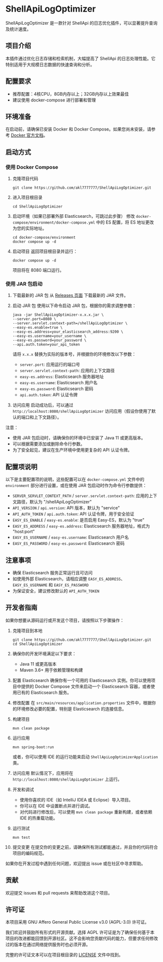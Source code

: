 # ShellApiLogOptimizer

ShellApiLogOptimizer 是一款针对 ShellApi 的日志优化插件，可以显著提升查询及统计速度。

## 项目介绍

本插件通过优化日志存储和检索机制，大幅提高了 ShellApi 的日志处理性能。它特别适用于大规模日志数据的快速查询和分析。

## 配置要求

- 推荐配置：4核CPU，8GB内存以上；32GB内存以上效果最佳
- 建议使用 docker-compose 进行部署和管理

## 环境准备

在启动前，请确保已安装 Docker 和 Docker Compose。如果您尚未安装，请参考 [Docker 官方文档](https://docs.docker.com/engine/install/centos/)。

## 启动方式

### 使用 Docker Compose

1. 克隆项目代码
   ```shell
   git clone https://github.com/akl7777777/ShellApiLogOptimizer.git
   ```

2. 进入项目根目录
   ```shell
   cd ShellApiLogOptimizer
   ```

3. 启动环境（如果已部署外部 Elasticsearch，可跳过此步骤）
   修改 `docker-compose/environment/docker-compose.yml` 中的 ES 配置，将 ES 地址更改为您的实际地址。
   ```shell
   cd docker-compose/environment
   docker compose up -d
   ```

4. 启动项目
   返回项目根目录并运行：
   ```shell
   docker compose up -d
   ```
   项目将在 8080 端口运行。

### 使用 JAR 包启动

1. 下载最新的 JAR 包
   从 [Releases 页面](https://github.com/akl7777777/ShellApiLogOptimizer/releases) 下载最新的 JAR 文件。

2. 启动 JAR 包
   使用以下命令启动 JAR 包，根据你的需求调整参数：

   ```shell
   java -jar ShellApiLogOptimizer-x.x.x.jar \
   --server.port=8080 \
   --server.servlet.context-path=/shellApiLogOptimizer \
   --easy-es.enable=true \
   --easy-es.address=your_elasticsearch_address:9200 \
   --easy-es.username=your_username \
   --easy-es.password=your_password \
   --api.auth.token=your_api_token
   ```

   请将 `x.x.x` 替换为实际的版本号，并根据你的环境修改以下参数：
   - `server.port`: 应用运行的端口号
   - `server.servlet.context-path`: 应用的上下文路径
   - `easy-es.address`: Elasticsearch 服务器地址
   - `easy-es.username`: Elasticsearch 用户名
   - `easy-es.password`: Elasticsearch 密码
   - `api.auth.token`: API 认证令牌

3. 访问应用
   启动成功后，可以通过 `http://localhost:8080/shellApiLogOptimizer` 访问应用（假设你使用了默认的端口和上下文路径）。

注意：
- 使用 JAR 包启动时，请确保你的环境中已安装了 Java 11 或更高版本。
- 可以根据需要添加或删除命令行参数。
- 为了安全起见，建议在生产环境中使用更复杂的 API 认证令牌。

## 配置项说明

以下是主要配置项的说明，这些配置可以在 `docker-compose.yml` 文件中的 `environment` 部分进行设置，或在使用 JAR 包启动时作为命令行参数提供：

- `SERVER_SERVLET_CONTEXT_PATH` / `server.servlet.context-path`: 应用的上下文路径，默认为 "/shellApiLogOptimizer"
- `API_VERSION` / `api.version`: API 版本，默认为 "service"
- `API_AUTH_TOKEN` / `api.auth.token`: API 认证令牌，用于安全验证
- `EASY_ES_ENABLE` / `easy-es.enable`: 是否启用 Easy-ES，默认为 "true"
- `EASY_ES_ADDRESS` / `easy-es.address`: Elasticsearch 服务器地址，格式为 "host:port"
- `EASY_ES_USERNAME` / `easy-es.username`: Elasticsearch 用户名
- `EASY_ES_PASSWORD` / `easy-es.password`: Elasticsearch 密码

## 注意事项

- 确保 Elasticsearch 服务正常运行且可访问
- 如使用外部 Elasticsearch，请相应调整 `EASY_ES_ADDRESS`、`EASY_ES_USERNAME` 和 `EASY_ES_PASSWORD`
- 为保证安全，建议修改默认的 `API_AUTH_TOKEN`

## 开发者指南

如果你想要从源码运行或开发这个项目，请按照以下步骤操作：

1. 克隆项目到本地
   ```shell
   git clone https://github.com/akl7777777/ShellApiLogOptimizer.git
   cd ShellApiLogOptimizer
   ```

2. 确保你的开发环境满足以下要求：
   - Java 11 或更高版本
   - Maven 3.6+ 用于依赖管理和构建

3. 配置 Elasticsearch
   确保你有一个可用的 Elasticsearch 实例。你可以使用项目中提供的 Docker Compose 文件来启动一个 Elasticsearch 容器，或者使用已有的 Elasticsearch 服务。

4. 修改配置
   在 `src/main/resources/application.properties` 文件中，根据你的环境修改必要的配置，特别是 Elasticsearch 的连接信息。

5. 构建项目
   ```shell
   mvn clean package
   ```

6. 运行应用
   ```shell
   mvn spring-boot:run
   ```
   或者，你可以使用 IDE 的运行功能来启动 `ShellApiLogOptimizerApplication` 类。

7. 访问应用
   默认情况下，应用将在 `http://localhost:8080/shellApiLogOptimizer` 上运行。

8. 开发和调试
   - 使用你喜欢的 IDE（如 IntelliJ IDEA 或 Eclipse）导入项目。
   - 你可以在 IDE 中设置断点并进行调试。
   - 对代码进行修改后，可以使用 `mvn clean package` 重新构建，或者依赖 IDE 的热重载功能。

9. 运行测试
   ```shell
   mvn test
   ```

10. 提交变更
    在提交你的变更之前，请确保所有测试都能通过，并且你的代码符合项目的编码规范。

如果你在开发过程中遇到任何问题，欢迎提出 issue 或在社区中寻求帮助。

## 贡献

欢迎提交 issues 和 pull requests 来帮助改进这个项目。

## 许可证

本项目采用 GNU Affero General Public License v3.0 (AGPL-3.0) 许可证。

我们欢迎并鼓励所有形式的开源贡献。选择 AGPL 许可证是为了确保任何基于本项目的改进都能回馈到开源社区。这不会影响您贡献代码的能力，但要求任何修改过的版本在通过网络提供服务时也必须开源。

完整的许可证文本可以在项目根目录的 [LICENSE](LICENSE) 文件中找到。